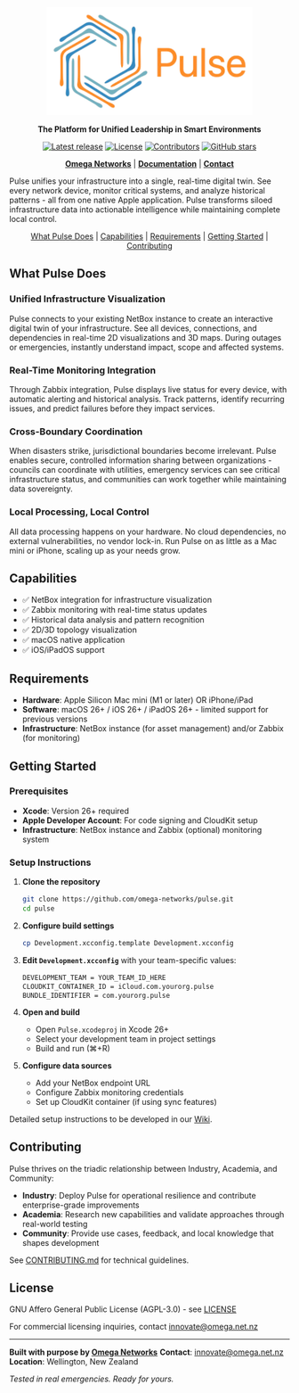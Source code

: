 <div align="center">
  <img src="docs/media/pulse_logo.png" width="370" alt="Pulse logo" />
  <p><strong>The Platform for Unified Leadership in Smart Environments</strong></p>
  <a href="https://github.com/omega-networks/pulse/releases"><img src="https://img.shields.io/github/v/release/omega-networks/pulse" alt="Latest release" /></a>
  <a href="https://github.com/omega-networks/pulse/blob/main/LICENSE"><img src="https://img.shields.io/badge/license-AGPL_3.0-blue.svg" alt="License" /></a>
  <a href="https://github.com/omega-networks/pulse/graphs/contributors"><img src="https://img.shields.io/github/contributors/omega-networks/pulse?color=blue" alt="Contributors" /></a>
  <a href="https://github.com/omega-networks/pulse/stargazers"><img src="https://img.shields.io/github/stars/omega-networks/pulse?style=flat" alt="GitHub stars" /></a>
  <p>
    <strong><a href="https://omega.net.nz">Omega Networks</a></strong> |
    <strong><a href="https://github.com/omega-networks/pulse/wiki">Documentation</a></strong> |
    <strong><a href="mailto:innovate@omega.net.nz">Contact</a></strong>
  </p>
</div>

Pulse unifies your infrastructure into a single, real-time digital twin. See every network device, monitor critical systems, and analyze historical patterns - all from one native Apple application. Pulse transforms siloed infrastructure data into actionable intelligence while maintaining complete local control.

<p align="center">
  <a href="#what-pulse-does">What Pulse Does</a> |
  <a href="#capabilities">Capabilities</a> |
  <a href="#requirements">Requirements</a> |
  <a href="#getting-started">Getting Started</a> |
  <a href="#contributing">Contributing</a>
</p>

## What Pulse Does

### Unified Infrastructure Visualization
Pulse connects to your existing NetBox instance to create an interactive digital twin of your infrastructure. See all devices, connections, and dependencies in real-time 2D visualizations and 3D maps. During outages or emergencies, instantly understand impact, scope and affected systems.

### Real-Time Monitoring Integration
Through Zabbix integration, Pulse displays live status for every device, with automatic alerting and historical analysis. Track patterns, identify recurring issues, and predict failures before they impact services.

### Cross-Boundary Coordination
When disasters strike, jurisdictional boundaries become irrelevant. Pulse enables secure, controlled information sharing between organizations - councils can coordinate with utilities, emergency services can see critical infrastructure status, and communities can work together while maintaining data sovereignty.

### Local Processing, Local Control
All data processing happens on your hardware. No cloud dependencies, no external vulnerabilities, no vendor lock-in. Run Pulse on as little as a Mac mini or iPhone, scaling up as your needs grow.

## Capabilities

- ✅ NetBox integration for infrastructure visualization
- ✅ Zabbix monitoring with real-time status updates
- ✅ Historical data analysis and pattern recognition
- ✅ 2D/3D topology visualization
- ✅ macOS native application
- ✅ iOS/iPadOS support

## Requirements
- **Hardware**: Apple Silicon Mac mini (M1 or later) OR iPhone/iPad
- **Software**: macOS 26+ / iOS 26+ / iPadOS 26+ - limited support for previous versions
- **Infrastructure**: NetBox instance (for asset management) and/or Zabbix (for monitoring)

## Getting Started

### Prerequisites
- **Xcode**: Version 26+ required
- **Apple Developer Account**: For code signing and CloudKit setup
- **Infrastructure**: NetBox instance and Zabbix (optional) monitoring system

### Setup Instructions
1. **Clone the repository**
   ```bash
   git clone https://github.com/omega-networks/pulse.git
   cd pulse
   ```

2. **Configure build settings**
   ```bash
   cp Development.xcconfig.template Development.xcconfig
   ```

3. **Edit `Development.xcconfig`** with your team-specific values:
   ```
   DEVELOPMENT_TEAM = YOUR_TEAM_ID_HERE
   CLOUDKIT_CONTAINER_ID = iCloud.com.yourorg.pulse
   BUNDLE_IDENTIFIER = com.yourorg.pulse
   ```

4. **Open and build**
   - Open `Pulse.xcodeproj` in Xcode 26+
   - Select your development team in project settings
   - Build and run (⌘+R)

5. **Configure data sources**
   - Add your NetBox endpoint URL
   - Configure Zabbix monitoring credentials
   - Set up CloudKit container (if using sync features)

Detailed setup instructions to be developed in our [Wiki](https://github.com/omega-networks/pulse/wiki/Installation).

## Contributing

Pulse thrives on the triadic relationship between Industry, Academia, and Community:

- **Industry**: Deploy Pulse for operational resilience and contribute enterprise-grade improvements
- **Academia**: Research new capabilities and validate approaches through real-world testing
- **Community**: Provide use cases, feedback, and local knowledge that shapes development

See [CONTRIBUTING.md](CONTRIBUTING.md) for technical guidelines.

## License

GNU Affero General Public License (AGPL-3.0) - see [LICENSE](LICENSE)

For commercial licensing inquiries, contact innovate@omega.net.nz

---

**Built with purpose by [Omega Networks](https://omega.net.nz)**
**Contact**: innovate@omega.net.nz
**Location**: Wellington, New Zealand

*Tested in real emergencies. Ready for yours.*
